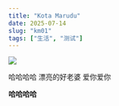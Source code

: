 ```yaml
---
title: "Kota Marudu"
date: 2025-07-14
slug: "km01"
tags: ["生活", "测试"]
---
```

![](https://prod-files-secure.s3.us-west-2.amazonaws.com/112d0858-5090-4d34-a606-b75eb8d65fd2/c7b45876-473c-4fb6-85d3-cb84a84bfc51/1000201235.jpg?X-Amz-Algorithm=AWS4-HMAC-SHA256&X-Amz-Content-Sha256=UNSIGNED-PAYLOAD&X-Amz-Credential=ASIAZI2LB466THRIRH22%2F20250724%2Fus-west-2%2Fs3%2Faws4_request&X-Amz-Date=20250724T065840Z&X-Amz-Expires=3600&X-Amz-Security-Token=IQoJb3JpZ2luX2VjEP%2F%2F%2F%2F%2F%2F%2F%2F%2F%2F%2FwEaCXVzLXdlc3QtMiJGMEQCIGa3OwvoYZh6BHFW7Ccw4gOSAdeGZwP2NAzx7bdYgqyaAiAExm0NRDqaq%2B%2BNffWJjP72zwb8BGI2NNjG6cNQDorCUyr%2FAwgoEAAaDDYzNzQyMzE4MzgwNSIM%2FhnSdWPdNz5lj7D3KtwDn2LLIJ8j37TfFuGAHCVLneps%2FDt4VOJE%2FzRV86I2ND27Ekkjtn51AsctdknuEXHfBIvRjlyEGC0wQrkWMaF%2BjrnpUH7VpFWb8PkHLMh9Bn9Q5imLirmCRctbKv0c9X45Xn3M5SHoGNQASzJ8i2F4Vq%2F%2FKBlBnl7pQDECJiD8g5bzq4R0UtXuuHddskjnPeHZP1dpe4vTL8XQicfkpiXbF9cF8b%2BkXo%2F2PJtHvfFPxd0QaIHSiCxl6FgOZXIykVpfHADzxW%2BKP982PjrhmKuYW3SZfJrCHUaAXasHsSwQtV%2F5kI1dcKAPDotUy4FqJVlPMFewbnhFhE9kq0%2BuVHATFdrSBlaKWUCHzAd4LjzylgqO5TKdS2Yq7245AtjliOP3fUOdGLuAfuUeWdjZhYnRxc%2Fc2oxm3wl4%2Fh%2Buwz2kjho4Ko9kSkLfMfXMnAzYAa%2FMkgHkbaJaiCzRVfbQ1lc9mUBKSckHbGjCQy0lL731jSLwt9c8zDF2LqiJn3CU8dF%2B8Rjz1I7yBs9ZlQnZxCPJh7o9i205LRA7lZ0B%2FcaMbsLbt4%2F9xgHw7i5aJotMQPOJgx2yLb4L%2Fb%2BMXYF4F9iaa%2BcNl6vzJnpV6LP8L%2BiD3CQjOGyI16RVmVDyik4wuayHxAY6pgG3zCxtFs8iZeRv3TeMFNVNba50pe1bKbVIJFFoYdHZyAkCaWR0QXANUOavceEUrPHOkOa7wGt%2BU7EnR69ox4M1iNJNOpUc4bUl%2BKikw9%2F7b2kq0BUlMdStDZUnmt1KMXd1aS75EWnEqjW4UkfiAlxVbSZX6VT5iviZ%2Fxl5t8kHQrQlnxOXbRJXVMC6ciTtL4QKVJAmBeJpKVTRN1J6HRFQidEhWOuk&X-Amz-Signature=b64ef7b025215c33d0894232fec985e8c3422230c208cabdf77e25c473c05c08&X-Amz-SignedHeaders=host&x-amz-checksum-mode=ENABLED&x-id=GetObject)


哈哈哈哈  漂亮的好老婆  爱你爱你


**哈哈哈哈**

